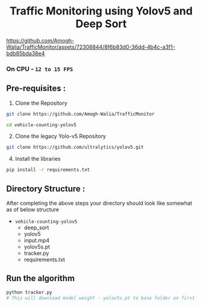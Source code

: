 <div align="center">

# Traffic Monitoring using Yolov5 and Deep Sort

</div>



https://github.com/Amogh-Walia/TrafficMonitor/assets/72308844/8f6b83d0-36dd-4b4c-a3f1-bdb85bda38e4




### On CPU - `12 to 15 FPS` 

## Pre-requisites : 

1) Clone the Repository 

```bash
git clone https://github.com/Amogh-Walia/TrafficMonitor

cd vehicle-counting-yolov5
```

2) Clone the legacy Yolo-v5 Repository

```bash
git clone https://github.com/ultralytics/yolov5.git
```
   
4) Install the libraries
```bash
pip install -r requirements.txt
```




## Directory Structure :

After completing the above steps your directory should look like somewhat as of below structure

- `vehicle-counting-yolov5`
   - deep_sort
   - yolov5
   - input.mp4
   - yolov5s.pt
   - tracker.py
   - requirements.txt

## Run the algorithm 

``` bash
python tracker.py 
# This will download model weight - yolov5s.pt to base folder on first execution.
```
